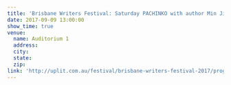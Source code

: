 ```yaml
---
title: 'Brisbane Writers Festival: Saturday PACHINKO with author Min Jin Lee'
date: 2017-09-09 13:00:00
show_time: true
venue:
  name: Auditorium 1
  address:
  city:
  state:
  zip:
link: 'http://uplit.com.au/festival/brisbane-writers-festival-2017/program/pachinko'
---
```



